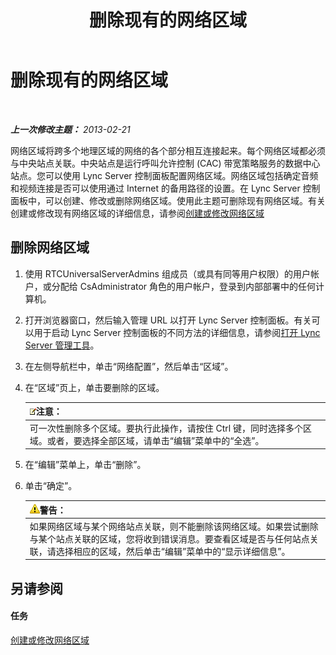 ﻿---
title: 删除现有的网络区域
TOCTitle: 删除现有的网络区域
ms:assetid: c7293a2f-2b49-4c4a-903f-f7edcea2bc5f
ms:mtpsurl: https://technet.microsoft.com/zh-cn/library/JJ721882(v=OCS.15)
ms:contentKeyID: 49888603
ms.date: 05/19/2016
mtps_version: v=OCS.15
ms.translationtype: HT
---

# 删除现有的网络区域

 

_**上一次修改主题：** 2013-02-21_

网络区域将跨多个地理区域的网络的各个部分相互连接起来。每个网络区域都必须与中央站点关联。中央站点是运行呼叫允许控制 (CAC) 带宽策略服务的数据中心站点。您可以使用 Lync Server 控制面板配置网络区域。网络区域包括确定音频和视频连接是否可以使用通过 Internet 的备用路径的设置。在 Lync Server 控制面板中，可以创建、修改或删除网络区域。使用此主题可删除现有网络区域。有关创建或修改现有网络区域的详细信息，请参阅[创建或修改网络区域](lync-server-2013-creating-or-modifying-network-regions.md)

## 删除网络区域

1.  使用 RTCUniversalServerAdmins 组成员（或具有同等用户权限）的用户帐户，或分配给 CsAdministrator 角色的用户帐户，登录到内部部署中的任何计算机。

2.  打开浏览器窗口，然后输入管理 URL 以打开 Lync Server 控制面板。有关可以用于启动 Lync Server 控制面板的不同方法的详细信息，请参阅[打开 Lync Server 管理工具](lync-server-2013-open-lync-server-administrative-tools.md)。

3.  在左侧导航栏中，单击“网络配置”，然后单击“区域”。

4.  在“区域”页上，单击要删除的区域。
    
    <table>
    <thead>
    <tr class="header">
    <th><img src="images/Dn783119.note(OCS.15).gif" title="note" alt="note" />注意：</th>
    </tr>
    </thead>
    <tbody>
    <tr class="odd">
    <td>可一次性删除多个区域。要执行此操作，请按住 Ctrl 键，同时选择多个区域。或者，要选择全部区域，请单击“编辑”菜单中的“全选”。</td>
    </tr>
    </tbody>
    </table>


5.  在“编辑”菜单上，单击“删除”。

6.  单击“确定”。
    
    <table>
    <thead>
    <tr class="header">
    <th><img src="images/JJ656815.warning(OCS.15).gif" title="warning" alt="warning" />警告：</th>
    </tr>
    </thead>
    <tbody>
    <tr class="odd">
    <td>如果网络区域与某个网络站点关联，则不能删除该网络区域。如果尝试删除与某个站点关联的区域，您将收到错误消息。要查看区域是否与任何站点关联，请选择相应的区域，然后单击“编辑”菜单中的“显示详细信息”。</td>
    </tr>
    </tbody>
    </table>


## 另请参阅

#### 任务

[创建或修改网络区域](lync-server-2013-creating-or-modifying-network-regions.md)

